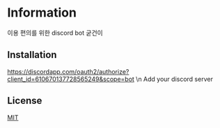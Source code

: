 # Information
이용 편의를 위한 discord bot 굳건이

## Installation

https://discordapp.com/oauth2/authorize?client_id=610670137728565249&scope=bot
\n
Add your discord server

## License
[MIT](https://github.com/Unlcef/DiscordPrivateBot/blob/master/LICENSE)
